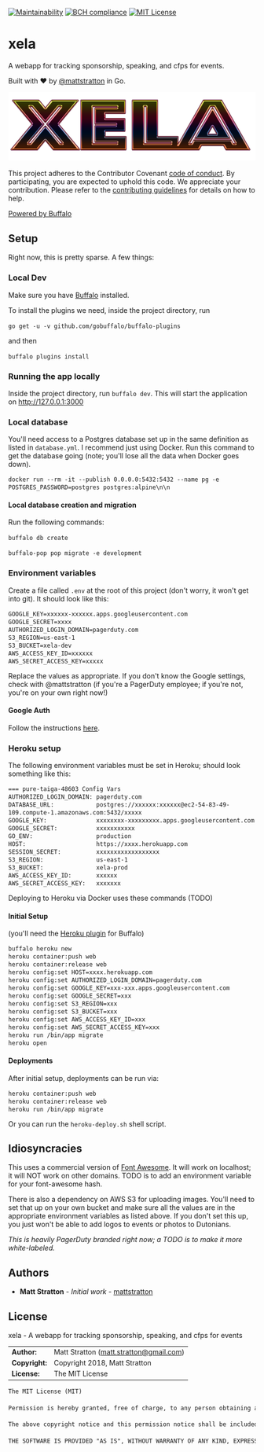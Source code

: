 [![Maintainability](https://api.codeclimate.com/v1/badges/ece4873a022c341da7de/maintainability)](https://codeclimate.com/github/devrelcollective/xela/maintainability) [![BCH compliance](https://bettercodehub.com/edge/badge/devrelcollective/xela?branch=master)](https://bettercodehub.com/) [![MIT License](https://img.shields.io/badge/License-MIT-yellow.svg)](LICENSE)

# xela

A webapp for tracking sponsorship, speaking, and cfps for events.

Built with :heart: by [@mattstratton](https://github.com/mattstratton) in Go.


![xela](https://raw.githubusercontent.com/devrelcollective/xela/master/assets/images/xela-logo.png)


This project adheres to the Contributor Covenant [code of conduct](CODE_OF_CONDUCT.md). By participating, you are expected to uphold this code. We appreciate your contribution. Please refer to the [contributing guidelines](CONTRIBUTING.md) for details on how to help.

[Powered by Buffalo](http://gobuffalo.io)

## Setup

Right now, this is pretty sparse. A few things:

### Local Dev

Make sure you have [Buffalo](http://gobuffalo.io) installed.

To install the plugins we need, inside the project directory, run

`go get -u -v github.com/gobuffalo/buffalo-plugins`

and then

`buffalo plugins install`

### Running the app locally

Inside the project directory, run `buffalo dev`. This will start the application on http://127.0.0.1:3000

### Local database

You'll need access to a Postgres database set up in the same definition as listed in `database.yml`. I recommend just using Docker. Run this command to get the database going (note; you'll lose all the data when Docker goes down).

```
docker run --rm -it --publish 0.0.0.0:5432:5432 --name pg -e POSTGRES_PASSWORD=postgres postgres:alpine\n\n
```
#### Local database creation and migration

Run the following commands:

`buffalo db create`

`buffalo-pop pop migrate -e development`


### Environment variables

Create a file called `.env` at the root of this project (don't worry, it won't get into git). It should look like this:

```
GOOGLE_KEY=xxxxxx-xxxxxx.apps.googleusercontent.com
GOOGLE_SECRET=xxxx
AUTHORIZED_LOGIN_DOMAIN=pagerduty.com
S3_REGION=us-east-1
S3_BUCKET=xela-dev
AWS_ACCESS_KEY_ID=xxxxxx
AWS_SECRET_ACCESS_KEY=xxxxx
```

Replace the values as appropriate. If you don't know the Google settings, check with @mattstratton (if you're a PagerDuty employee; if you're not, you're on your own right now!)

#### Google Auth

Follow the instructions [here](https://github.com/devrelcollective/xela/blob/master/xela-google-auth.pdf).

### Heroku setup

The following environment variables must be set in Heroku; should look something like this:

```
=== pure-taiga-48603 Config Vars
AUTHORIZED_LOGIN_DOMAIN: pagerduty.com
DATABASE_URL:            postgres://xxxxxx:xxxxxx@ec2-54-83-49-109.compute-1.amazonaws.com:5432/xxxxx
GOOGLE_KEY:              xxxxxxxx-xxxxxxxxx.apps.googleusercontent.com
GOOGLE_SECRET:           xxxxxxxxxxx
GO_ENV:                  production
HOST:                    https://xxxx.herokuapp.com
SESSION_SECRET:          xxxxxxxxxxxxxxxxxx
S3_REGION:               us-east-1
S3_BUCKET:               xela-prod
AWS_ACCESS_KEY_ID:       xxxxxx
AWS_SECRET_ACCESS_KEY:   xxxxxxx
```

Deploying to Heroku via Docker uses these commands (TODO)

#### Initial Setup

(you'll need the [Heroku plugin](https://github.com/gobuffalo/buffalo-heroku) for Buffalo)
```
buffalo heroku new
heroku container:push web
heroku container:release web
heroku config:set HOST=xxxx.herokuapp.com
heroku config:set AUTHORIZED_LOGIN_DOMAIN=pagerduty.com
heroku config:set GOOGLE_KEY=xxx-xxx.apps.googleusercontent.com
heroku config:set GOOGLE_SECRET=xxx
heroku config:set S3_REGION=xxx
heroku config:set S3_BUCKET=xxx
heroku config:set AWS_ACCESS_KEY_ID=xxx
heroku config:set AWS_SECRET_ACCESS_KEY=xxx
heroku run /bin/app migrate
heroku open
```

#### Deployments

After initial setup, deployments can be run via:

```
heroku container:push web
heroku container:release web
heroku run /bin/app migrate
```

Or you can run the `heroku-deploy.sh` shell script.

## Idiosyncracies

This uses a commercial version of [Font Awesome](https://fontawesome.com/). It will work on localhost; it will NOT work on other domains. TODO is to add an environment variable for your font-awesome hash.

There is also a dependency on AWS S3 for uploading images. You'll need to set that up on your own bucket and make sure all the values are in the appropriate environment variables as listed above. If you don't set this up, you just won't be able to add logos to events or photos to Dutonians.

*This is heavily PagerDuty branded right now; a TODO is to make it more white-labeled.*


## Authors

- **Matt Stratton** - *Initial work* - [mattstratton](https://github.com/mattstratton)

## License

xela - A webapp for tracking sponsorship, speaking, and cfps for events

|                      |                                          |
|:---------------------|:-----------------------------------------|
| **Author:**          | Matt Stratton (<matt.stratton@gmail.com>)
| **Copyright:**       | Copyright 2018, Matt Stratton
| **License:**         | The MIT License

```markdown
The MIT License (MIT)

Permission is hereby granted, free of charge, to any person obtaining a copy of this software and associated documentation files (the "Software"), to deal in the Software without restriction, including without limitation the rights to use, copy, modify, merge, publish, distribute, sublicense, and/or sell copies of the Software, and to permit persons to whom the Software is furnished to do so, subject to the following conditions:

The above copyright notice and this permission notice shall be included in all copies or substantial portions of the Software.

THE SOFTWARE IS PROVIDED "AS IS", WITHOUT WARRANTY OF ANY KIND, EXPRESS OR IMPLIED, INCLUDING BUT NOT LIMITED TO THE WARRANTIES OF MERCHANTABILITY, FITNESS FOR A PARTICULAR PURPOSE AND NONINFRINGEMENT. IN NO EVENT SHALL THE AUTHORS OR COPYRIGHT HOLDERS BE LIABLE FOR ANY CLAIM, DAMAGES OR OTHER LIABILITY, WHETHER IN AN ACTION OF CONTRACT, TORT OR OTHERWISE, ARISING FROM, OUT OF OR IN CONNECTION WITH THE SOFTWARE OR THE USE OR OTHER DEALINGS IN THE SOFTWARE.

```